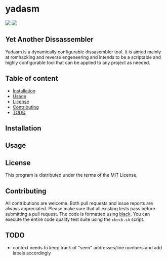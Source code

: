 
# yadasm

![](https://github.com/unlink2/yadasm/actions/workflows/build.yml/badge.svg)
![](https://github.com/unlink2/yadasm/actions/workflows/test.yml/badge.svg)

## Yet Another Dissassembler

Yadasm is a dynamically configurable dissasembler tool.
It is aimed mainly at romhacking and reverse engeneering and intends to be a scriptable
and highly configurable tool that can be applied to any project as needed.

## Table of content

- [Installation](#Installation)
- [Usage](#Usage)
- [License](#License)
- [Contributing](#Contributing)
- [TODO](#TODO)

## Installation

## Usage


## License

This program is distributed under the terms of the MIT License.

## Contributing

All contributions are welcome.
Both pull requests and issue reports are always appreciated.
Please make sure that all existing tests pass before submitting a pull request.
The code is formatted using [black](https://github.com/psf/black).
You can execute the entire code quality test suite using the `check.sh` script.

## TODO
- context needs to keep track of "seen" addresses/line numbers and add labels accordingly
